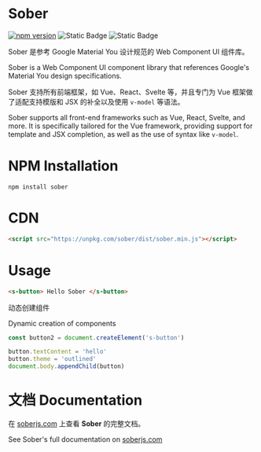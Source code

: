 # Sober

[![npm version](https://badge.fury.io/js/sober.svg)](https://badge.fury.io/js/sober)
![Static Badge](https://img.shields.io/badge/complete%20build-103kb-blue)
![Static Badge](https://img.shields.io/badge/gzip-21kb-wheat)

Sober 是参考 Google Material You 设计规范的 Web Component UI 组件库。   

Sober is a Web Component UI component library that references Google's Material You design specifications. 

Sober 支持所有前端框架，如 Vue、React、Svelte 等，并且专门为 Vue 框架做了适配支持模版和 JSX 的补全以及使用 `v-model` 等语法。   

Sober supports all front-end frameworks such as Vue, React, Svelte, and more. It is specifically tailored for the Vue framework, providing support for template and JSX completion, as well as the use of syntax like `v-model`.

# NPM Installation
```shell
npm install sober
```

# CDN

```html
<script src="https://unpkg.com/sober/dist/sober.min.js"></script>
```

# Usage

```html
<s-button> Hello Sober </s-button>
```

动态创建组件   

Dynamic creation of components

```js
const button2 = document.createElement('s-button')

button.textContent = 'hello'
button.theme = 'outlined'
document.body.appendChild(button)
```

# 文档 Documentation

在 [soberjs.com](https://soberjs.com) 上查看 **Sober** 的完整文档。   

See Sober's full documentation on [soberjs.com](https://soberjs.com)